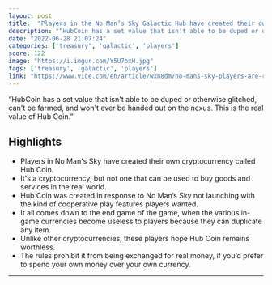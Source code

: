 ```yaml
---
layout: post
title:  "Players in the No Man’s Sky Galactic Hub have created their own economy and cryptocurrency called Hub Coin"
description: "“HubCoin has a set value that isn't able to be duped or otherwise glitched, can't be farmed, and won't ever be handed out on the nexus. This is the real value of Hub Coin.”"
date: "2022-06-28 21:07:24"
categories: ['treasury', 'galactic', 'players']
score: 122
image: "https://i.imgur.com/Y5U7bxH.jpg"
tags: ['treasury', 'galactic', 'players']
link: "https://www.vice.com/en/article/wxn8dm/no-mans-sky-players-are-reinventing-money"
---
```


“HubCoin has a set value that isn't able to be duped or otherwise glitched, can't be farmed, and won't ever be handed out on the nexus. This is the real value of Hub Coin.”

## Highlights

- Players in No Man's Sky have created their own cryptocurrency called Hub Coin.
- It's a cryptocurrency, but not one that can be used to buy goods and services in the real world.
- Hub Coin was created in response to No Man’s Sky not launching with the kind of cooperative play features players wanted.
- It all comes down to the end game of the game, when the various in-game currencies become useless to players because they can duplicate any item.
- Unlike other cryptocurrencies, these players hope Hub Coin remains worthless.
- The rules prohibit it from being exchanged for real money, if you’d prefer to spend your own money over your own currency.

---
